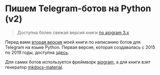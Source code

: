 # Пишем Telegram-ботов на Python (v2) 

> Доступна более свежая версия книги [по aiogram 3.x](https://mastergroosha.github.io/aiogram-3-guide/)

Перед вами [вторая версия](https://mastergroosha.github.io/aiogram-2-guide/) моей книги по написанию ботов для Telegram на языке Python. 
Первая версия, которая создавалась с 2015 по 2019 годы, доступна [здесь](https://github.com/MasterGroosha/telegram-tutorial).

Для самих ботов используется фреймворк [aiogram](https://github.com/aiogram/aiogram), 
а для книги взят генератор [mkdocs-material](https://squidfunk.github.io/mkdocs-material/).
